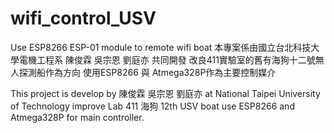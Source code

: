 # wifi_control_USV
Use ESP8266 ESP-01 module to remote wifi boat
本專案係由國立台北科技大學電機工程系 陳俊霖 吳宗恩 劉庭亦 共同開發
改良411實驗室的舊有海狗十二號無人探測船作為方向
使用ESP8266 與 Atmega328P作為主要控制媒介

This project is develop by 陳俊霖 吳宗恩 劉庭亦 at National Taipei University of Technology
improve Lab 411 海狗 12th USV boat 
use ESP8266 and Atmega328P for main controller.
